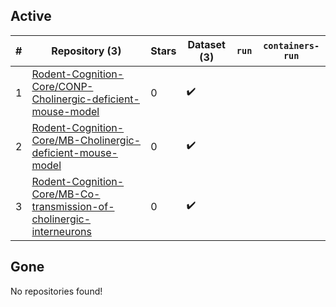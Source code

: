 ## Active
| # | Repository (3) | Stars | Dataset (3) | `run` | `containers-run` |
| --- | --- | --- | --- | --- | --- |
| 1 | [Rodent-Cognition-Core/CONP-Cholinergic-deficient-mouse-model](https://github.com/Rodent-Cognition-Core/CONP-Cholinergic-deficient-mouse-model) | 0 | :heavy_check_mark: |  |  |
| 2 | [Rodent-Cognition-Core/MB-Cholinergic-deficient-mouse-model](https://github.com/Rodent-Cognition-Core/MB-Cholinergic-deficient-mouse-model) | 0 | :heavy_check_mark: |  |  |
| 3 | [Rodent-Cognition-Core/MB-Co-transmission-of-cholinergic-interneurons](https://github.com/Rodent-Cognition-Core/MB-Co-transmission-of-cholinergic-interneurons) | 0 | :heavy_check_mark: |  |  |

## Gone
No repositories found!

